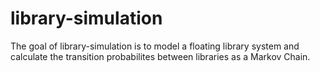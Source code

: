 
# library-simulation

<!-- badges: start -->
<!-- badges: end -->

The goal of library-simulation is to model a floating library system and calculate the transition probabilites between libraries as a Markov Chain. 

